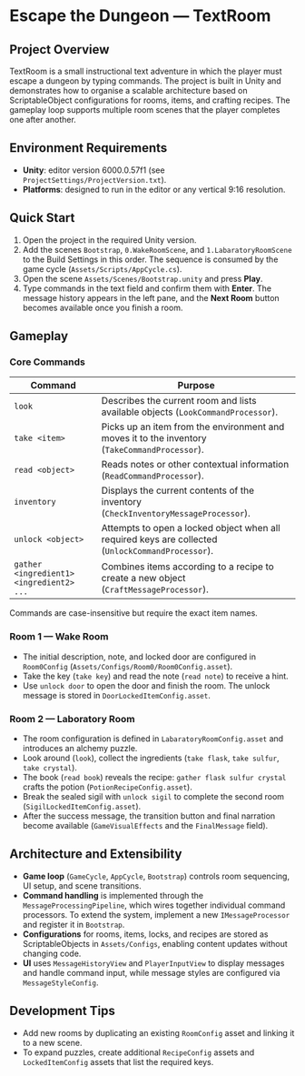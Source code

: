 # Escape the Dungeon — TextRoom

## Project Overview
TextRoom is a small instructional text adventure in which the player must escape a dungeon by typing commands. The project is built in Unity and demonstrates how to organise a scalable architecture based on ScriptableObject configurations for rooms, items, and crafting recipes. The gameplay loop supports multiple room scenes that the player completes one after another.

## Environment Requirements
- **Unity**: editor version 6000.0.57f1 (see `ProjectSettings/ProjectVersion.txt`).
- **Platforms**: designed to run in the editor or any vertical 9:16 resolution.

## Quick Start
1. Open the project in the required Unity version.
2. Add the scenes `Bootstrap`, `0.WakeRoomScene`, and `1.LabaratoryRoomScene` to the Build Settings in this order. The sequence is consumed by the game cycle (`Assets/Scripts/AppCycle.cs`).
3. Open the scene `Assets/Scenes/Bootstrap.unity` and press **Play**.
4. Type commands in the text field and confirm them with **Enter**. The message history appears in the left pane, and the **Next Room** button becomes available once you finish a room.

## Gameplay
### Core Commands
| Command | Purpose |
| --- | --- |
| `look` | Describes the current room and lists available objects (`LookCommandProcessor`). |
| `take <item>` | Picks up an item from the environment and moves it to the inventory (`TakeCommandProcessor`). |
| `read <object>` | Reads notes or other contextual information (`ReadCommandProcessor`). |
| `inventory` | Displays the current contents of the inventory (`CheckInventoryMessageProcessor`). |
| `unlock <object>` | Attempts to open a locked object when all required keys are collected (`UnlockCommandProcessor`). |
| `gather <ingredient1> <ingredient2> ...` | Combines items according to a recipe to create a new object (`CraftMessageProcessor`). |

Commands are case-insensitive but require the exact item names.

### Room 1 — Wake Room
- The initial description, note, and locked door are configured in `Room0Config` (`Assets/Configs/Room0/Room0Config.asset`).
- Take the key (`take key`) and read the note (`read note`) to receive a hint.
- Use `unlock door` to open the door and finish the room. The unlock message is stored in `DoorLockedItemConfig.asset`.

### Room 2 — Laboratory Room
- The room configuration is defined in `LabaratoryRoomConfig.asset` and introduces an alchemy puzzle.
- Look around (`look`), collect the ingredients (`take flask`, `take sulfur`, `take crystal`).
- The book (`read book`) reveals the recipe: `gather flask sulfur crystal` crafts the potion (`PotionRecipeConfig.asset`).
- Break the sealed sigil with `unlock sigil` to complete the second room (`SigilLockedItemConfig.asset`).
- After the success message, the transition button and final narration become available (`GameVisualEffects` and the `FinalMessage` field).

## Architecture and Extensibility
- **Game loop** (`GameCycle`, `AppCycle`, `Bootstrap`) controls room sequencing, UI setup, and scene transitions.
- **Command handling** is implemented through the `MessageProcessingPipeline`, which wires together individual command processors. To extend the system, implement a new `IMessageProcessor` and register it in `Bootstrap`.
- **Configurations** for rooms, items, locks, and recipes are stored as ScriptableObjects in `Assets/Configs`, enabling content updates without changing code.
- **UI** uses `MessageHistoryView` and `PlayerInputView` to display messages and handle command input, while message styles are configured via `MessageStyleConfig`.

## Development Tips
- Add new rooms by duplicating an existing `RoomConfig` asset and linking it to a new scene.
- To expand puzzles, create additional `RecipeConfig` assets and `LockedItemConfig` assets that list the required keys.

